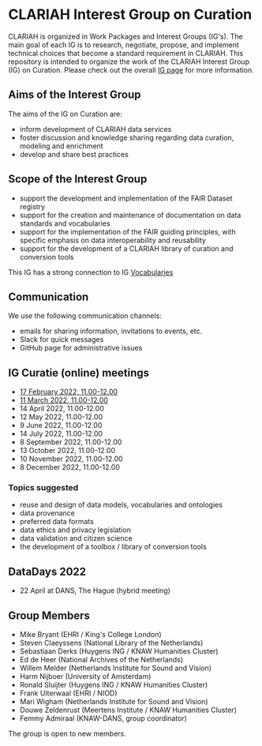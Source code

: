# CLARIAH Interest Group on Curation

CLARIAH is organized in Work Packages and Interest Groups (IG's). The main goal of each IG is to research, negotiate, propose, and implement technical choices that become a standard requirement in CLARIAH. This repository is intended to organize the work of the CLARIAH Interest Group (IG) on Curation. Please check out the overall [IG page](https://github.com/clariah/ig/) for more information.

## Aims of the Interest Group

The aims of the IG on Curation are:
- inform development of CLARIAH data services
- foster discussion and knowledge sharing regarding data curation, modeling and enrichment
- develop and share best practices


## Scope of the Interest Group
- support the development and implementation of the FAIR Dataset registry
- support for the creation and maintenance of documentation on data standards and vocabularies
- support for the implementation of the FAIR guiding principles, with specific emphasis on data interoperability and reusability
- support for the development of a CLARIAH library of curation and conversion tools

This IG has a strong connection to IG [Vocabularies](https://github.com/CLARIAH/clariah-plus/tree/main/interest-groups/vocabularies)

## Communication

We use the following communication channels:
- emails for sharing information, invitations to events, etc.
- Slack for quick messages
- GitHub page for administrative issues

## IG Curatie (online) meetings
- [17 February 2022, 11.00-12.00](https://github.com/CLARIAH/clariah-plus/blob/main/interest-groups/curation/220217%20minutes.md)
- [11 March 2022, 11.00-12.00](https://github.com/CLARIAH/clariah-plus/blob/6da19e2eff54dbee3630828becb99b4b1b63ce68/interest-groups/curation/220311%20minutes.md)
- 14 April 2022, 11.00-12.00
- 12 May 2022, 11.00-12.00
- 9 June 2022, 11.00-12.00
- 14 July 2022, 11.00-12.00
- 8 September 2022, 11.00-12.00
- 13 October 2022, 11.00-12.00
- 10 November 2022, 11.00-12.00
- 8 December 2022, 11.00-12.00

### Topics suggested
-  reuse and design of data models, vocabularies and ontologies
-  data provenance
-  preferred data formats
-  data ethics and privacy legislation
-  data validation and citizen science
-  the development of a toolbox / library of conversion tools

## DataDays 2022
- 22 April at DANS, The Hague (hybrid meeting)

## Group Members
- Mike Bryant (EHRI / King's College London)
- Steven Claeyssens (National Library of the Netherlands)
- Sebastiaan Derks (Huygens ING / KNAW Humanities Cluster)
- Ed de Heer (National Archives of the Netherlands)
- Willem Melder (Netherlands Institute for Sound and Vision)
- Harm Nijboer (University of Amsterdam)
- Ronald Sluijter (Huygens ING / KNAW Humanities Cluster)
- Frank Uiterwaal (EHRI / NIOD)
- Mari Wigham (Netherlands Institute for Sound and Vision)
- Douwe Zeldenrust (Meertens Institute / KNAW Humanities Cluster)
- Femmy Admiraal (KNAW-DANS, group coordinator)

The group is open to new members. 

